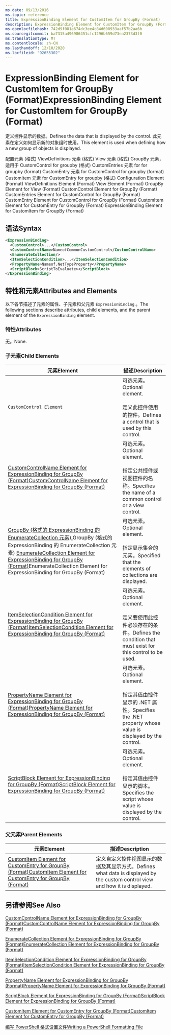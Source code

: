 ```yaml
---
ms.date: 09/13/2016
ms.topic: reference
title: ExpressionBinding Element for CustomItem for GroupBy (Format)
description: ExpressionBinding Element for CustomItem for GroupBy (Format)
ms.openlocfilehash: 742d9f081a674dc3ee4c84d600933aaf57b2aa6b
ms.sourcegitcommit: ba7315a496986451cfc1296b659d73ea2373d3f0
ms.translationtype: MT
ms.contentlocale: zh-CN
ms.lasthandoff: 12/10/2020
ms.locfileid: "92655302"
---
```

# <a name="expressionbinding-element-for-customitem-for-groupby-format"></a><span data-ttu-id="e9cc7-103">ExpressionBinding Element for CustomItem for GroupBy (Format)</span><span class="sxs-lookup"><span data-stu-id="e9cc7-103">ExpressionBinding Element for CustomItem for GroupBy (Format)</span></span>

<span data-ttu-id="e9cc7-104">定义控件显示的数据。</span><span class="sxs-lookup"><span data-stu-id="e9cc7-104">Defines the data that is displayed by the control.</span></span> <span data-ttu-id="e9cc7-105">此元素在定义如何显示新的对象组时使用。</span><span class="sxs-lookup"><span data-stu-id="e9cc7-105">This element is used when defining how a new group of objects is displayed.</span></span>

<span data-ttu-id="e9cc7-106">配置元素 (格式) ViewDefinitions 元素 (格式) View 元素 (格式) GroupBy 元素，适用于 CustomControl for groupby (格式) CustomEntries 元素 for for groupby (format) CustomEntry 元素 for CustomControl for groupby (format) CustomItem 元素 for CustomEntry for groupby (格式) </span><span class="sxs-lookup"><span data-stu-id="e9cc7-106">Configuration Element (Format) ViewDefinitions Element (Format) View Element (Format) GroupBy Element for View (Format) CustomControl Element for GroupBy (Format) CustomEntries Element for CustomControl for GroupBy (Format) CustomEntry Element for CustomControl for GroupBy (Format) CustomItem Element for CustomEntry for GroupBy (Format) ExpressionBinding Element for CustomItem for GroupBy (Format)</span></span>

## <a name="syntax"></a><span data-ttu-id="e9cc7-107">语法</span><span class="sxs-lookup"><span data-stu-id="e9cc7-107">Syntax</span></span>

```xml
<ExpressionBinding>
  <CustomControl>...</CustomControl>
  <CustomControlName>NameofCommonCustomControl</CustomControlName>
  <EnumerateCollection/>
  <ItemSelectionCondition>...</ItemSelectionCondition>
  <PropertyName>Nameof.NetTypeProperty</PropertyName>
  <ScriptBlock>ScriptToEvaluate></ScriptBlock>
</ExpressionBinding>
```

## <a name="attributes-and-elements"></a><span data-ttu-id="e9cc7-108">特性和元素</span><span class="sxs-lookup"><span data-stu-id="e9cc7-108">Attributes and Elements</span></span>

<span data-ttu-id="e9cc7-109">以下各节描述了元素的属性、子元素和父元素 `ExpressionBinding` 。</span><span class="sxs-lookup"><span data-stu-id="e9cc7-109">The following sections describe attributes, child elements, and the parent element of the `ExpressionBinding` element.</span></span>

### <a name="attributes"></a><span data-ttu-id="e9cc7-110">特性</span><span class="sxs-lookup"><span data-stu-id="e9cc7-110">Attributes</span></span>

<span data-ttu-id="e9cc7-111">无。</span><span class="sxs-lookup"><span data-stu-id="e9cc7-111">None.</span></span>

### <a name="child-elements"></a><span data-ttu-id="e9cc7-112">子元素</span><span class="sxs-lookup"><span data-stu-id="e9cc7-112">Child Elements</span></span>

|<span data-ttu-id="e9cc7-113">元素</span><span class="sxs-lookup"><span data-stu-id="e9cc7-113">Element</span></span>|<span data-ttu-id="e9cc7-114">描述</span><span class="sxs-lookup"><span data-stu-id="e9cc7-114">Description</span></span>|
|-------------|-----------------|
|`CustomControl Element`|<span data-ttu-id="e9cc7-115">可选元素。</span><span class="sxs-lookup"><span data-stu-id="e9cc7-115">Optional element.</span></span><br /><br /> <span data-ttu-id="e9cc7-116">定义此控件使用的控件。</span><span class="sxs-lookup"><span data-stu-id="e9cc7-116">Defines a control that is used by this control.</span></span>|
|[<span data-ttu-id="e9cc7-117">CustomControlName Element for ExpressionBinding for GroupBy (Format)</span><span class="sxs-lookup"><span data-stu-id="e9cc7-117">CustomControlName Element for ExpressionBinding for GroupBy (Format)</span></span>](./customcontrolname-element-for-expressionbinding-for-groupby-format.md)|<span data-ttu-id="e9cc7-118">可选元素。</span><span class="sxs-lookup"><span data-stu-id="e9cc7-118">Optional element.</span></span><br /><br /> <span data-ttu-id="e9cc7-119">指定公共控件或视图控件的名称。</span><span class="sxs-lookup"><span data-stu-id="e9cc7-119">Specifies the name of a common control or a view control.</span></span>|
|<span data-ttu-id="e9cc7-120">[GroupBy (格式的 ExpressionBinding 的 EnumerateCollection 元素) ](./enumeratecollection-element-for-expressionbinding-for-groupby-format.md)GroupBy (格式的 ExpressionBinding 的 EnumerateCollection 元素) </span><span class="sxs-lookup"><span data-stu-id="e9cc7-120">[EnumerateCollection Element for ExpressionBinding for GroupBy (Format)](./enumeratecollection-element-for-expressionbinding-for-groupby-format.md)EnumerateCollection Element for ExpressionBinding for GroupBy (Format)</span></span>|<span data-ttu-id="e9cc7-121">可选元素。</span><span class="sxs-lookup"><span data-stu-id="e9cc7-121">Optional element.</span></span><br /><br /> <span data-ttu-id="e9cc7-122">指定显示集合的元素。</span><span class="sxs-lookup"><span data-stu-id="e9cc7-122">Specified that the elements of collections are displayed.</span></span>|
|[<span data-ttu-id="e9cc7-123">ItemSelectionCondition Element for ExpressionBinding for GroupBy (Format)</span><span class="sxs-lookup"><span data-stu-id="e9cc7-123">ItemSelectionCondition Element for ExpressionBinding for GroupBy (Format)</span></span>](./itemselectioncondition-element-for-expressionbinding-for-groupby-format.md)|<span data-ttu-id="e9cc7-124">可选元素。</span><span class="sxs-lookup"><span data-stu-id="e9cc7-124">Optional element.</span></span><br /><br /> <span data-ttu-id="e9cc7-125">定义要使用此控件必须存在的条件。</span><span class="sxs-lookup"><span data-stu-id="e9cc7-125">Defines the condition that must exist for this control to be used.</span></span>|
|[<span data-ttu-id="e9cc7-126">PropertyName Element for ExpressionBinding for GroupBy (Format)</span><span class="sxs-lookup"><span data-stu-id="e9cc7-126">PropertyName Element for ExpressionBinding for GroupBy (Format)</span></span>](./propertyname-element-for-expressionbinding-for-groupby-format.md)|<span data-ttu-id="e9cc7-127">可选元素。</span><span class="sxs-lookup"><span data-stu-id="e9cc7-127">Optional element.</span></span><br /><br /> <span data-ttu-id="e9cc7-128">指定其值由控件显示的 .NET 属性。</span><span class="sxs-lookup"><span data-stu-id="e9cc7-128">Specifies the .NET property whose value is displayed by the control.</span></span>|
|[<span data-ttu-id="e9cc7-129">ScriptBlock Element for ExpressionBinding for GroupBy (Format)</span><span class="sxs-lookup"><span data-stu-id="e9cc7-129">ScriptBlock Element for ExpressionBinding for GroupBy (Format)</span></span>](./scriptblock-element-for-expressionbinding-for-groupby-format.md)|<span data-ttu-id="e9cc7-130">可选元素。</span><span class="sxs-lookup"><span data-stu-id="e9cc7-130">Optional element.</span></span><br /><br /> <span data-ttu-id="e9cc7-131">指定其值由控件显示的脚本。</span><span class="sxs-lookup"><span data-stu-id="e9cc7-131">Specifies the script whose value is displayed by the control.</span></span>|

### <a name="parent-elements"></a><span data-ttu-id="e9cc7-132">父元素</span><span class="sxs-lookup"><span data-stu-id="e9cc7-132">Parent Elements</span></span>

|<span data-ttu-id="e9cc7-133">元素</span><span class="sxs-lookup"><span data-stu-id="e9cc7-133">Element</span></span>|<span data-ttu-id="e9cc7-134">描述</span><span class="sxs-lookup"><span data-stu-id="e9cc7-134">Description</span></span>|
|-------------|-----------------|
|[<span data-ttu-id="e9cc7-135">CustomItem Element for CustomEntry for GroupBy (Format)</span><span class="sxs-lookup"><span data-stu-id="e9cc7-135">CustomItem Element for CustomEntry for GroupBy (Format)</span></span>](./customitem-element-for-customentry-for-groupby-format.md)|<span data-ttu-id="e9cc7-136">定义自定义控件视图显示的数据及其显示方式。</span><span class="sxs-lookup"><span data-stu-id="e9cc7-136">Defines what data is displayed by the custom control view and how it is displayed.</span></span>|

## <a name="see-also"></a><span data-ttu-id="e9cc7-137">另请参阅</span><span class="sxs-lookup"><span data-stu-id="e9cc7-137">See Also</span></span>

[<span data-ttu-id="e9cc7-138">CustomControlName Element for ExpressionBinding for GroupBy (Format)</span><span class="sxs-lookup"><span data-stu-id="e9cc7-138">CustomControlName Element for ExpressionBinding for GroupBy (Format)</span></span>](./customcontrolname-element-for-expressionbinding-for-groupby-format.md)

[<span data-ttu-id="e9cc7-139">EnumerateCollection Element for ExpressionBinding for GroupBy (Format)</span><span class="sxs-lookup"><span data-stu-id="e9cc7-139">EnumerateCollection Element for ExpressionBinding for GroupBy (Format)</span></span>](./enumeratecollection-element-for-expressionbinding-for-groupby-format.md)

[<span data-ttu-id="e9cc7-140">ItemSelectionCondition Element for ExpressionBinding for GroupBy (Format)</span><span class="sxs-lookup"><span data-stu-id="e9cc7-140">ItemSelectionCondition Element for ExpressionBinding for GroupBy (Format)</span></span>](./itemselectioncondition-element-for-expressionbinding-for-groupby-format.md)

[<span data-ttu-id="e9cc7-141">PropertyName Element for ExpressionBinding for GroupBy (Format)</span><span class="sxs-lookup"><span data-stu-id="e9cc7-141">PropertyName Element for ExpressionBinding for GroupBy (Format)</span></span>](./propertyname-element-for-expressionbinding-for-groupby-format.md)

[<span data-ttu-id="e9cc7-142">ScriptBlock Element for ExpressionBinding for GroupBy (Format)</span><span class="sxs-lookup"><span data-stu-id="e9cc7-142">ScriptBlock Element for ExpressionBinding for GroupBy (Format)</span></span>](./scriptblock-element-for-expressionbinding-for-groupby-format.md)

[<span data-ttu-id="e9cc7-143">CustomItem Element for CustomEntry for GroupBy (Format)</span><span class="sxs-lookup"><span data-stu-id="e9cc7-143">CustomItem Element for CustomEntry for GroupBy (Format)</span></span>](./customitem-element-for-customentry-for-groupby-format.md)

[<span data-ttu-id="e9cc7-144">编写 PowerShell 格式设置文件</span><span class="sxs-lookup"><span data-stu-id="e9cc7-144">Writing a PowerShell Formatting File</span></span>](./writing-a-powershell-formatting-file.md)
